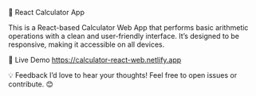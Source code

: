 🧮 React Calculator App

This is a React-based Calculator Web App that performs basic arithmetic operations with a clean and user-friendly interface. It’s designed to be responsive, making it accessible on all devices.

🔗 Live Demo
https://calculator-react-web.netlify.app

💡 Feedback
I’d love to hear your thoughts! Feel free to open issues or contribute. 😊


